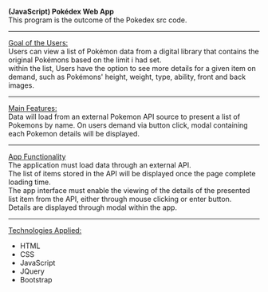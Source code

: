 **(JavaScript) Pokédex Web App** <br>
This program is the outcome of the Pokedex src code.

<hr>
<ins>Goal of the Users:</ins><br>
Users can view a list of Pokémon data from a digital library that contains the original Pokémons based on the limit i had set. <br>
within the list, Users have the option to see more details for a given item on demand, such as Pokémons' height, weight, type, ability, front and back images.
<hr>
<ins>Main Features:</ins><br>
Data will load from an external Pokemon API source to present a list of Pokemons by name. On users demand via button click, modal containing each Pokemon details will be displayed.
<hr>
<ins>App Functionality</ins><br>
The application must load data through an external API.<br>
The list of items stored in the API will be displayed once the page complete loading time.<br>
The app interface must enable the viewing of the details of the presented list item from the API, either through mouse clicking or enter button.<br>
Details are displayed through modal within the app.<br>
<hr>
<ins>Technologies Applied:</ins>
<ul>
<li>HTML</li>
<li>CSS</li>
<li>JavaScript</li>
<li>JQuery</li>
<li>Bootstrap</li>
</ul>
